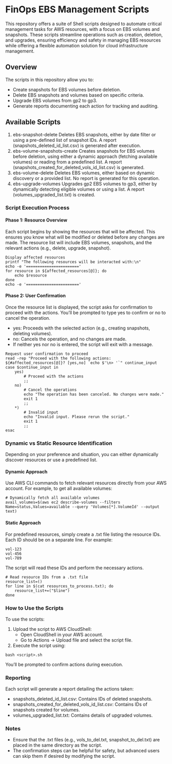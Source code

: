 # FinOps EBS Management Scripts

This repository offers a suite of Shell scripts designed to automate critical management tasks for AWS resources, with a focus on EBS volumes and snapshots. These scripts streamline operations such as creation, deletion, and upgrades, ensuring efficiency and safety in managing EBS resources while offering a flexible automation solution for cloud infrastructure management.

## Overview

The scripts in this repository allow you to:
* Create snapshots for EBS volumes before deletion.
* Delete EBS snapshots and volumes based on specific criteria.
* Upgrade EBS volumes from gp2 to gp3.
* Generate reports documenting each action for tracking and auditing.

## Available Scripts

1.	ebs-snapshot-delete
Deletes EBS snapshots, either by date filter or using a pre-defined list of snapshot IDs. A report (snapshots_deleted_id_list.csv) is generated after execution.
2.	ebs-volume-snapshots-create
Creates snapshots for EBS volumes before deletion, using either a dynamic approach (fetching available volumes) or reading from a predefined list. A report (snapshots_created_for_deleted_vols_id_list.csv) is generated.
3.	ebs-volume-delete
Deletes EBS volumes, either based on dynamic discovery or a provided list. No report is generated for this operation.
4.	ebs-upgrade-volumes
Upgrades gp2 EBS volumes to gp3, either by dynamically detecting eligible volumes or using a list. A report (volumes_upgraded_list.txt) is created.

### Script Execution Process

#### Phase 1: Resource Overview

Each script begins by showing the resources that will be affected. This ensures you know what will be modified or deleted before any changes are made. The resource list will include EBS volumes, snapshots, and the relevant actions (e.g., delete, upgrade, snapshot).

```
Display affected resources
printf "The following resources will be interacted with:\n"
echo -e '======================='
for resource in ${affected_resources[@]}; do
    echo $resource
done
echo -e '======================='
```

#### Phase 2: User Confirmation

Once the resource list is displayed, the script asks for confirmation to proceed with the actions. You’ll be prompted to type yes to confirm or no to cancel the operation.
* yes: Proceeds with the selected action (e.g., creating snapshots, deleting volumes).
* no: Cancels the operation, and no changes are made.
* If neither yes nor no is entered, the script will exit with a message.

```
Request user confirmation to proceed
read -rep "Proceed with the following actions: ${#affected_resources[@]}? [yes,no] `echo $'\n> '`" continue_input
case $continue_input in
    yes) 
        # Proceed with the actions
        ;;
    no)  
        # Cancel the operations
        echo "The operation has been canceled. No changes were made."
        exit 1
        ;;
    *)   
        # Invalid input
        echo "Invalid input. Please rerun the script."
        exit 1
        ;;
esac
```

### Dynamic vs Static Resource Identification

Depending on your preference and situation, you can either dynamically discover resources or use a predefined list.

#### Dynamic Approach

Use AWS CLI commands to fetch relevant resources directly from your AWS account. For example, to get all available volumes:
```
# Dynamically fetch all available volumes
avail_volumes=$(aws ec2 describe-volumes --filters Name=status,Values=available --query 'Volumes[*].VolumeId' --output text)
```

#### Static Approach

For predefined resources, simply create a .txt file listing the resource IDs. Each ID should be on a separate line. For example:
```
vol-123
vol-456
vol-789
```

The script will read these IDs and perform the necessary actions.
```
# Read resource IDs from a .txt file
resource_list=()
for line in $(cat resources_to_process.txt); do
    resource_list+=("$line")
done
```

### How to Use the Scripts

To use the scripts:
1. Upload the script to AWS CloudShell:
    * Open CloudShell in your AWS account.
    * Go to Actions → Upload file and select the script file.
2. Execute the script using:
```
bash <script>.sh
```

You’ll be prompted to confirm actions during execution.

### Reporting

Each script will generate a report detailing the actions taken:
* snapshots_deleted_id_list.csv: Contains IDs of deleted snapshots.
* snapshots_created_for_deleted_vols_id_list.csv: Contains IDs of snapshots created for volumes.
* volumes_upgraded_list.txt: Contains details of upgraded volumes.

### Notes

* Ensure that the .txt files (e.g., vols_to_del.txt, snapshot_to_del.txt) are placed in the same directory as the script.
* The confirmation steps can be helpful for safety, but advanced users can skip them if desired by modifying the script.
